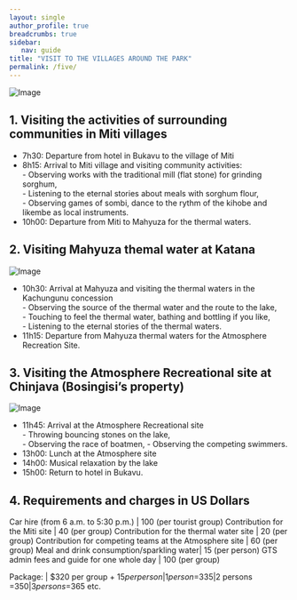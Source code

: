 ```yaml
---
layout: single
author_profile: true
breadcrumbs: true
sidebar:
   nav: guide
title: "VISIT TO THE VILLAGES AROUND THE PARK"
permalink: /five/
---
```


![Image](../assets/images/image5a.jpg)

## 1. Visiting the activities of surrounding communities in Miti villages

* 7h30: Departure from hotel in Bukavu to the village of Miti
* 8h15: Arrival to Miti village and visiting community activities:    
       - Observing works with the traditional mill (flat stone) for grinding sorghum,   
       - Listening to the eternal stories about meals with sorghum flour,  
       - Observing games of sombi, dance to the rythm of the kihobe and likembe as local instruments.   
* 10h00: Departure from Miti to Mahyuza for the thermal waters.   


## 2. Visiting Mahyuza themal water at Katana
![Image](../assets/images/image5b.jpg)  

* 10h30: Arrival at Mahyuza and visiting the thermal waters in the Kachungunu concession  
        - Observing the source of the thermal water and the route to the lake,   
        - Touching to feel the thermal water, bathing and bottling if you like,  
        - Listening to the eternal stories of the thermal waters.  
* 11h15: Departure from Mahyuza thermal waters for the Atmosphere Recreation Site.   


## 3. Visiting the Atmosphere Recreational site at Chinjava (Bosingisi’s property) 
![Image](../assets/images/image5c.jpg)

* 11h45: Arrival at the Atmosphere Recreational site  
        - Throwing bouncing stones on the lake,  
        - Observing the race of boatmen, 
        - Observing the competing swimmers.   
* 13h00: Lunch at the Atmosphere site   
* 14h00: Musical relaxation by the lake 
* 15h00: Return to hotel in Bukavu.


## 4. Requirements and charges in US Dollars

Car hire (from 6 a.m. to 5:30 p.m.) | 100 (per tourist group)
Contribution for the Miti site | 40 (per group)
Contribution for the thermal water site	 | 20 (per group)
Contribution for competing teams at the Atmosphere site | 60 (per group)
Meal and drink consumption/sparkling water| 15 (per person)
GTS admin fees and guide for one whole day |	100 (per group)

Package: | $320 per group + $15 per person|1 person =$335|2 persons =$350|3 persons =$365 etc.

<!--- Package	| USD par X nombre + équipes des touristes --->

<!---
This is page No. 5
<figure class="third">
	<img src="../assets/images/image4.jpg">
	<img src="../assets/images/image5.jpg">
	<img src="../assets/images/image6.jpg">
	<figcaption>Caption describing these three images.</figcaption>
</figure>
![Image1](../assets/images/image3.jpg)

and here is even MORE text --->
